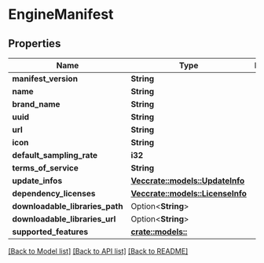 # EngineManifest

## Properties

Name | Type | Description | Notes
------------ | ------------- | ------------- | -------------
**manifest_version** | **String** |  | 
**name** | **String** |  | 
**brand_name** | **String** |  | 
**uuid** | **String** |  | 
**url** | **String** |  | 
**icon** | **String** |  | 
**default_sampling_rate** | **i32** |  | 
**terms_of_service** | **String** |  | 
**update_infos** | [**Vec<crate::models::UpdateInfo>**](UpdateInfo.md) |  | 
**dependency_licenses** | [**Vec<crate::models::LicenseInfo>**](LicenseInfo.md) |  | 
**downloadable_libraries_path** | Option<**String**> |  | [optional]
**downloadable_libraries_url** | Option<**String**> |  | [optional]
**supported_features** | [**crate::models::**](_________.md) |  | 

[[Back to Model list]](../generated/README.md#documentation-for-models) [[Back to API list]](../generated/README.md#documentation-for-api-endpoints) [[Back to README]](../generated/README.md)


